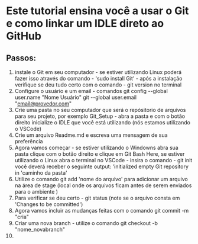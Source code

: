# Este tutorial ensina você a usar o Git e como linkar um IDLE direto ao GitHub
## Passos:
1. instale o Git em seu computador - se estiver utilizando Linux poderá fazer isso através do comando - 'sudo install Git' - após a instalação verifique se deu tudo certo com o comando - git version no terminal
2. Configure o usuário e um email - comandos git config --global user.name "Nome Usuário" git --global user.email "email@provedor.com"
3. Crie uma pasta no seu computador que será o repósitorio de arquivos para seu projeto, por exemplo Git_Setup - abra a pasta e com o botão direito inicialize o IDLE que você está utilizando (nós estamos utilizando o VSCode)
4. Crie um arquivo Readme.md e escreva uma mensagem de sua preferência
5. Agora vamos começar - se estiver utilizando o Windowns abra sua pasta clique com o botão direito e clique em Git Bash Here, se estiver utilizando o Linux abra o terminal no VSCode - insira o comando - git init você deverá receber o seguinte output: 'initialized empty Git repository in 'caminho da pasta'
6. Utilize o comando git add 'nome do arquivo' para adicionar um arquivo na área de stage (local onde os arquivos ficam antes de serem enviados para o ambiente )
7. Para verificar se deu certo - git status (note se o arquivo consta em 'Changes to be committed')
8. Agora vamos incluir as mudanças feitas com o comando git commit -m "cria"
9. Criar uma nova branch - utilize o comando git checkout -b "nome_novabranch"
10.  